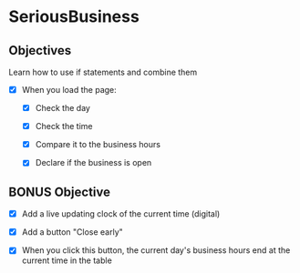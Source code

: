 # SeriousBusiness

## Objectives

Learn how to use if statements and combine them 

- [X] When you load the page:
    - [X] Check the day
    - [X] Check the time
    - [X] Compare it to the business hours
    - [X] Declare if the business is open
    

## BONUS Objective

- [X] Add a live updating clock of the current time (digital)
- [X] Add a button "Close early"
- [X] When you click this button, the current day's business hours end at the current time in the table

